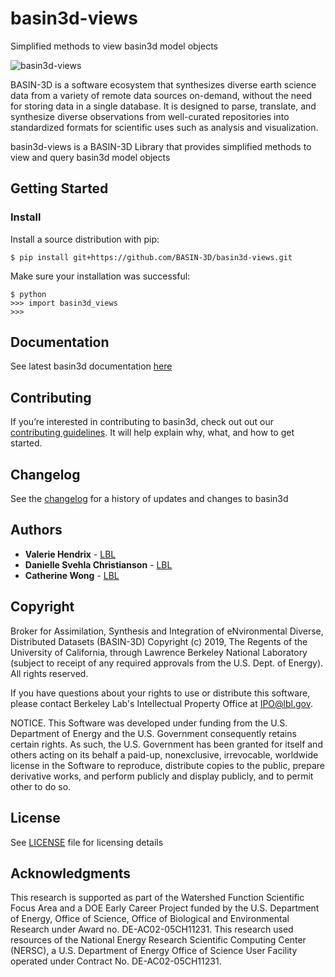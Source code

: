 # basin3d-views
Simplified methods to view basin3d model objects

![basin3d-views](https://github.com/BASIN-3D/basin3d-views/actions/workflows/main.yml/badge.svg)

BASIN-3D is a software ecosystem that synthesizes diverse earth science data 
from a variety of remote data sources on-demand, 
without the need for storing data in a single database. It is designed to parse, 
translate, and synthesize diverse observations from well-curated repositories into 
standardized formats for scientific uses such as analysis and visualization.

basin3d-views is a BASIN-3D Library that provides simplified methods to view and query
basin3d model objects

## Getting Started

### Install

Install a source distribution with pip:

    $ pip install git+https://github.com/BASIN-3D/basin3d-views.git
    
Make sure your installation was successful:

    $ python
    >>> import basin3d_views
    >>>

## Documentation

See latest basin3d documentation [here](https://basin-3d.github.io/basin3d/html/index.html)


## Contributing

If you’re interested in contributing to basin3d, check out out 
our [contributing guidelines](CONTRIBUTING.md). It will help explain why, what, and 
how to get started.


## Changelog
See the [changelog](CHANGES.md) for a history of updates and changes to basin3d

## Authors

* **Valerie Hendrix**  - [LBL](https://crd.lbl.gov/departments/data-science-and-technology/uss/staff/valerie-hendrix)
* **Danielle Svehla Christianson** - [LBL](https://crd.lbl.gov/departments/data-science-and-technology/uss/staff/danielle-christianson/)
* **Catherine Wong**  - [LBL](https://crd.lbl.gov/departments/data-science-and-technology/uss)


## Copyright

Broker for Assimilation, Synthesis and Integration of eNvironmental Diverse, 
Distributed Datasets (BASIN-3D) Copyright (c) 2019, The
Regents of the University of California, through Lawrence Berkeley National
Laboratory (subject to receipt of any required approvals from the U.S.
Dept. of Energy).  All rights reserved.

If you have questions about your rights to use or distribute this software,
please contact Berkeley Lab's Intellectual Property Office at
IPO@lbl.gov.

NOTICE.  This Software was developed under funding from the U.S. Department
of Energy and the U.S. Government consequently retains certain rights.  As
such, the U.S. Government has been granted for itself and others acting on
its behalf a paid-up, nonexclusive, irrevocable, worldwide license in the
Software to reproduce, distribute copies to the public, prepare derivative
works, and perform publicly and display publicly, and to permit other to do
so.

## License

See [LICENSE](LICENSE) file for licensing details

## Acknowledgments

This research is supported as part of the Watershed Function Scientific Focus Area and a 
DOE Early Career Project funded by the U.S. Department of Energy, Office of Science, 
Office of Biological and Environmental Research under Award no. DE-AC02-05CH11231. 
This research used resources of the National Energy Research Scientific Computing 
Center (NERSC), a U.S. Department of Energy Office of Science User Facility operated 
under Contract No. DE-AC02-05CH11231.

 

